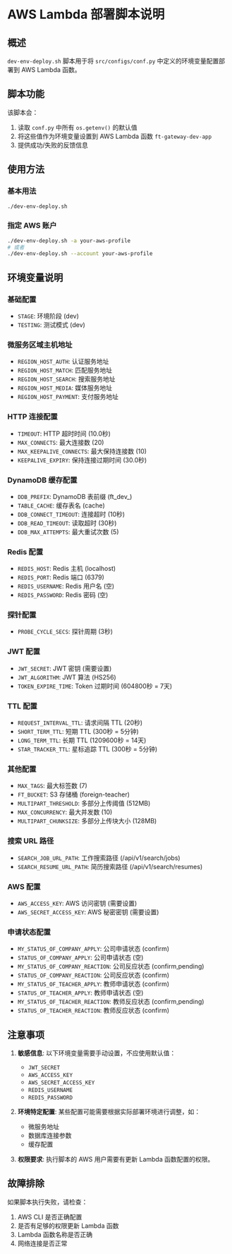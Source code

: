 # AWS Lambda 部署脚本说明

## 概述

`dev-env-deploy.sh` 脚本用于将 `src/configs/conf.py` 中定义的环境变量配置部署到 AWS Lambda 函数。

## 脚本功能

该脚本会：
1. 读取 `conf.py` 中所有 `os.getenv()` 的默认值
2. 将这些值作为环境变量设置到 AWS Lambda 函数 `ft-gateway-dev-app`
3. 提供成功/失败的反馈信息

## 使用方法

### 基本用法
```bash
./dev-env-deploy.sh
```

### 指定 AWS 账户
```bash
./dev-env-deploy.sh -a your-aws-profile
# 或者
./dev-env-deploy.sh --account your-aws-profile
```

## 环境变量说明

### 基础配置
- `STAGE`: 环境阶段 (dev)
- `TESTING`: 测试模式 (dev)

### 微服务区域主机地址
- `REGION_HOST_AUTH`: 认证服务地址
- `REGION_HOST_MATCH`: 匹配服务地址
- `REGION_HOST_SEARCH`: 搜索服务地址
- `REGION_HOST_MEDIA`: 媒体服务地址
- `REGION_HOST_PAYMENT`: 支付服务地址

### HTTP 连接配置
- `TIMEOUT`: HTTP 超时时间 (10.0秒)
- `MAX_CONNECTS`: 最大连接数 (20)
- `MAX_KEEPALIVE_CONNECTS`: 最大保持连接数 (10)
- `KEEPALIVE_EXPIRY`: 保持连接过期时间 (30.0秒)

### DynamoDB 缓存配置
- `DDB_PREFIX`: DynamoDB 表前缀 (ft_dev_)
- `TABLE_CACHE`: 缓存表名 (cache)
- `DDB_CONNECT_TIMEOUT`: 连接超时 (10秒)
- `DDB_READ_TIMEOUT`: 读取超时 (30秒)
- `DDB_MAX_ATTEMPTS`: 最大重试次数 (5)

### Redis 配置
- `REDIS_HOST`: Redis 主机 (localhost)
- `REDIS_PORT`: Redis 端口 (6379)
- `REDIS_USERNAME`: Redis 用户名 (空)
- `REDIS_PASSWORD`: Redis 密码 (空)

### 探针配置
- `PROBE_CYCLE_SECS`: 探针周期 (3秒)

### JWT 配置
- `JWT_SECRET`: JWT 密钥 (需要设置)
- `JWT_ALGORITHM`: JWT 算法 (HS256)
- `TOKEN_EXPIRE_TIME`: Token 过期时间 (604800秒 = 7天)

### TTL 配置
- `REQUEST_INTERVAL_TTL`: 请求间隔 TTL (20秒)
- `SHORT_TERM_TTL`: 短期 TTL (300秒 = 5分钟)
- `LONG_TERM_TTL`: 长期 TTL (1209600秒 = 14天)
- `STAR_TRACKER_TTL`: 星标追踪 TTL (300秒 = 5分钟)

### 其他配置
- `MAX_TAGS`: 最大标签数 (7)
- `FT_BUCKET`: S3 存储桶 (foreign-teacher)
- `MULTIPART_THRESHOLD`: 多部分上传阈值 (512MB)
- `MAX_CONCURRENCY`: 最大并发数 (10)
- `MULTIPART_CHUNKSIZE`: 多部分上传块大小 (128MB)

### 搜索 URL 路径
- `SEARCH_JOB_URL_PATH`: 工作搜索路径 (/api/v1/search/jobs)
- `SEARCH_RESUME_URL_PATH`: 简历搜索路径 (/api/v1/search/resumes)

### AWS 配置
- `AWS_ACCESS_KEY`: AWS 访问密钥 (需要设置)
- `AWS_SECRET_ACCESS_KEY`: AWS 秘密密钥 (需要设置)

### 申请状态配置
- `MY_STATUS_OF_COMPANY_APPLY`: 公司申请状态 (confirm)
- `STATUS_OF_COMPANY_APPLY`: 公司申请状态 (空)
- `MY_STATUS_OF_COMPANY_REACTION`: 公司反应状态 (confirm,pending)
- `STATUS_OF_COMPANY_REACTION`: 公司反应状态 (confirm)
- `MY_STATUS_OF_TEACHER_APPLY`: 教师申请状态 (confirm)
- `STATUS_OF_TEACHER_APPLY`: 教师申请状态 (空)
- `MY_STATUS_OF_TEACHER_REACTION`: 教师反应状态 (confirm,pending)
- `STATUS_OF_TEACHER_REACTION`: 教师反应状态 (confirm)

## 注意事项

1. **敏感信息**: 以下环境变量需要手动设置，不应使用默认值：
   - `JWT_SECRET`
   - `AWS_ACCESS_KEY`
   - `AWS_SECRET_ACCESS_KEY`
   - `REDIS_USERNAME`
   - `REDIS_PASSWORD`

2. **环境特定配置**: 某些配置可能需要根据实际部署环境进行调整，如：
   - 微服务地址
   - 数据库连接参数
   - 缓存配置

3. **权限要求**: 执行脚本的 AWS 用户需要有更新 Lambda 函数配置的权限。

## 故障排除

如果脚本执行失败，请检查：
1. AWS CLI 是否正确配置
2. 是否有足够的权限更新 Lambda 函数
3. Lambda 函数名称是否正确
4. 网络连接是否正常





